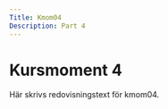 ```yaml
---
Title: Kmom04
Description: Part 4
---
```


Kursmoment 4
==================

Här skrivs redovisningstext för kmom04.

